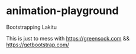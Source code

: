 # animation-playground
Bootstrapping Lakitu

This is just to mess with https://greensock.com && https://getbootstrap.com/ 
